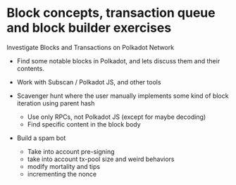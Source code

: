 # Block concepts, transaction queue and block builder exercises


Investigate Blocks and Transactions on Polkadot Network

* Find some notable blocks in Polkadot, and lets discuss them and their contents.
* Work with Subscan / Polkadot JS, and other tools

* Scavenger hunt where the user manually implements some kind of block iteration using parent hash
	* Use only RPCs, not Polkadot JS (except for maybe decoding)
	* Find specific content in the block body

* Build a spam bot
	* Take into account pre-signing
	* take into account tx-pool size and weird behaviors
	* modify mortality and tips
	* incrementing the nonce
